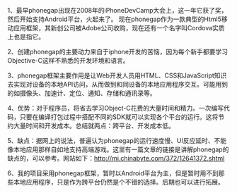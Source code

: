 1、最早phonegap出现在2008年的iPhoneDevCamp大会上，这一年它获了奖，然后开始支持Android平台，火起来了。
    现在phonegap作为一款典型的Html5移动应用框架，其新创公司被Adobe公司收购，现在还有一个名字叫Cordova实质上也是指它。

2、创建phonegap的主要动力来自于iphone开发的苦恼，因为每个新手都要学习Objective-C这样不熟悉的开发环境和语言。

3、phonegap框架主要作用是让Web开发人员用HTML、CSS和JavaScript知识去实现对设备的本地API访问，从而做到和同设备的本地应用程序交互。可能用到的如摄像头、加速计、定位、通知、存储和通讯录等。

4、优势：对于程序员，将省去学习Object-C花费的大量时间和精力。一次编写代码，只要在编译打包过程中搭配不同的SDK就可以实现各个平台的运行。这将节约大量时间和开发成本。总结就两点：跨平台、开发成本低。

5、缺点：据网上的说法，普遍认为phonegap的运行速度慢、UI反应延时、不能像本地应用那样自如地支持高端游戏。这里有一篇文章的链接是讲解phonegap的缺点的，可以参考。网站如下：http://mi.chinabyte.com/372/12641372.shtml

6、我的项目采用phonegap框架，暂时以Android平台为主，但是暂时用不到那些本地应用程序，只是作为跨平台仍然是个不错的选择。后期也可以进行拓展。
